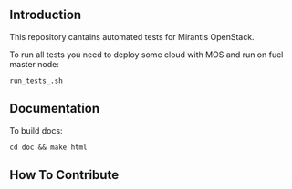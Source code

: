 Introduction
------------
This repository cantains automated tests for Mirantis OpenStack.

To run all tests you need to deploy some cloud with MOS and run on fuel master node:

    run_tests_.sh


Documentation
-------------

To build docs:

    cd doc && make html


How To Contribute
-----------------
